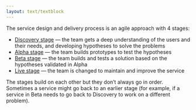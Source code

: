 ```yaml
---
layout: text/textblock
---
```


The service design and delivery process is an agile approach with 4 stages:
- [Discovery stage](discovery-stage) — the team gets a deep understanding of the users and their needs, and developing hypotheses to solve the problems
- [Alpha stage](alpha-stage) — the team builds prototypes to test the hypotheses
- [Beta stage](beta-stage) — the team builds and tests a solution based on the hypotheses validated in Alpha
- [Live stage](live-stage) — the team is changed to maintain and improve the service

The stages build on each other but they don’t always go in order. Sometimes a service might go back to an earlier stage (for example, if a service in Beta needs to go back to Discovery to work on a different problem).
